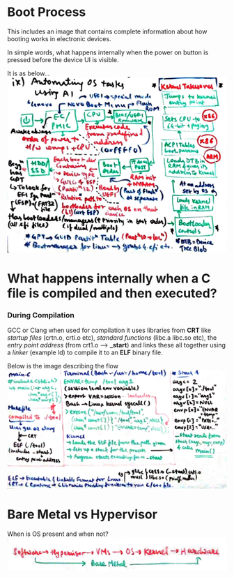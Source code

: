 # Boot Process

This includes an image that contains complete information about how booting works in electronic devices.

In simple words, what happens internally when the power on button is pressed before the device UI is visible.

It is as below...
![Booting](/Boot_Process.jpg)

# What happens internally when a C file is compiled and then executed?

### During Compilation
GCC or Clang when used for compilation it uses libraries from **CRT** like *startup files* (crtn.o, crti.o etc), *standard functions* (libc.a libc.so etc), the *entry point address* (from crt1.o --> **_start**) and links these all together using a *linker* (example ld) to compile it to an **ELF** binary file.

Below is the image describing the flow
![Run_C_File](/Run_C_File.jpg)

# Bare Metal vs Hypervisor

When is OS present and when not?
![Device_Structure](/Device_Structure.jpg)